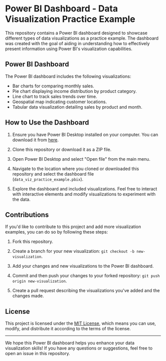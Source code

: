 # Power BI Dashboard - Data Visualization Practice Example

This repository contains a Power BI dashboard designed to showcase different types of data visualizations as a practice example. The dashboard was created with the goal of aiding in understanding how to effectively present information using Power BI's visualization capabilities.

## Power BI Dashboard

The Power BI dashboard includes the following visualizations:

- Bar charts for comparing monthly sales.
- Pie chart displaying income distribution by product category.
- Line chart to track sales trends over time.
- Geospatial map indicating customer locations.
- Tabular data visualization detailing sales by product and month.

## How to Use the Dashboard

1. Ensure you have Power BI Desktop installed on your computer. You can download it from [here](https://powerbi.microsoft.com/en-us/desktop/).

2. Clone this repository or download it as a ZIP file.

3. Open Power BI Desktop and select "Open file" from the main menu.

4. Navigate to the location where you cloned or downloaded this repository and select the dashboard file (`data_viz_practice_example.pbix`).

5. Explore the dashboard and included visualizations. Feel free to interact with interactive elements and modify visualizations to experiment with the data.

## Contributions

If you'd like to contribute to this project and add more visualization examples, you can do so by following these steps:

1. Fork this repository.

2. Create a branch for your new visualization: `git checkout -b new-visualization`.

3. Add your changes and new visualizations to the Power BI dashboard.

4. Commit and then push your changes to your forked repository: `git push origin new-visualization`.

5. Create a pull request describing the visualizations you've added and the changes made.

## License

This project is licensed under the [MIT License](LICENSE), which means you can use, modify, and distribute it according to the terms of the license.

---

We hope this Power BI dashboard helps you enhance your data visualization skills! If you have any questions or suggestions, feel free to open an issue in this repository.
